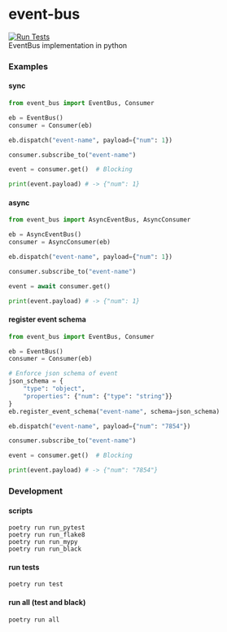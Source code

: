 # event-bus
[![Run Tests](https://github.com/hvuhsg/event-bus/actions/workflows/test.yml/badge.svg)](https://github.com/hvuhsg/event-bus/actions/workflows/test.yml)  
EventBus implementation in python


### Examples
#### sync
```python
from event_bus import EventBus, Consumer

eb = EventBus()
consumer = Consumer(eb)

eb.dispatch("event-name", payload={"num": 1})

consumer.subscribe_to("event-name")

event = consumer.get()  # Blocking

print(event.payload) # -> {"num": 1}
```
#### async
```python
from event_bus import AsyncEventBus, AsyncConsumer

eb = AsyncEventBus()
consumer = AsyncConsumer(eb)

eb.dispatch("event-name", payload={"num": 1})

consumer.subscribe_to("event-name")

event = await consumer.get()

print(event.payload) # -> {"num": 1}
```
#### register event schema
```python
from event_bus import EventBus, Consumer

eb = EventBus()
consumer = Consumer(eb)

# Enforce json schema of event
json_schema = {
    "type": "object",
    "properties": {"num": {"type": "string"}}
}
eb.register_event_schema("event-name", schema=json_schema)

eb.dispatch("event-name", payload={"num": "7854"})

consumer.subscribe_to("event-name")

event = consumer.get()  # Blocking

print(event.payload) # -> {"num": "7854"}
```

### Development
#### scripts
```commandline
poetry run run_pytest
poetry run run_flake8
poetry run run_mypy
poetry run run_black
```
#### run tests
```commandline
poetry run test
```

#### run all (test and black)
```commandline
poetry run all
```
